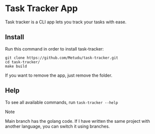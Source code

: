 # Task Tracker App
Task tracker is a CLI app lets you track your tasks with ease.

## Install
Run this command in order to install task-tracker:
```
git clone https://github.com/Metudu/task-tracker.git
cd task-tracker/
make build
```
If you want to remove the app, just remove the folder.
## Help
To see all available commands, run `task-tracker --help`

> [!NOTE]
> Main branch has the golang code. If I have written the same project with another language, you can switch it using branches.